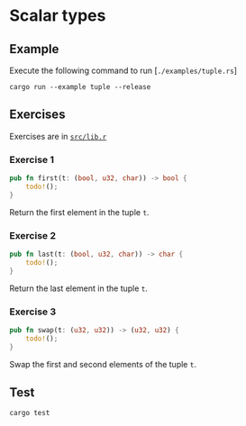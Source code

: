 # Scalar types

## Example

Execute the following command to run [`./examples/tuple.rs`]

```shell
cargo run --example tuple --release
```

## Exercises

Exercises are in [`src/lib.r`](./src/lib.rs)

### Exercise 1

```rust
pub fn first(t: (bool, u32, char)) -> bool {
    todo!();
}
```

Return the first element in the tuple `t`.

### Exercise 2

```rust
pub fn last(t: (bool, u32, char)) -> char {
    todo!();
}
```

Return the last element in the tuple `t`.

### Exercise 3

```rust
pub fn swap(t: (u32, u32)) -> (u32, u32) {
    todo!();
}
```

Swap the first and second elements of the tuple `t`.

## Test

```shell
cargo test
```
